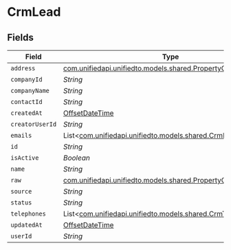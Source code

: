 # CrmLead


## Fields

| Field                                                                                                          | Type                                                                                                           | Required                                                                                                       | Description                                                                                                    |
| -------------------------------------------------------------------------------------------------------------- | -------------------------------------------------------------------------------------------------------------- | -------------------------------------------------------------------------------------------------------------- | -------------------------------------------------------------------------------------------------------------- |
| `address`                                                                                                      | [com.unifiedapi.unifiedto.models.shared.PropertyCrmLeadAddress](../../models/shared/PropertyCrmLeadAddress.md) | :heavy_minus_sign:                                                                                             | N/A                                                                                                            |
| `companyId`                                                                                                    | *String*                                                                                                       | :heavy_minus_sign:                                                                                             | N/A                                                                                                            |
| `companyName`                                                                                                  | *String*                                                                                                       | :heavy_minus_sign:                                                                                             | N/A                                                                                                            |
| `contactId`                                                                                                    | *String*                                                                                                       | :heavy_minus_sign:                                                                                             | N/A                                                                                                            |
| `createdAt`                                                                                                    | [OffsetDateTime](https://docs.oracle.com/javase/8/docs/api/java/time/OffsetDateTime.html)                      | :heavy_minus_sign:                                                                                             | N/A                                                                                                            |
| `creatorUserId`                                                                                                | *String*                                                                                                       | :heavy_minus_sign:                                                                                             | N/A                                                                                                            |
| `emails`                                                                                                       | List<[com.unifiedapi.unifiedto.models.shared.CrmEmail](../../models/shared/CrmEmail.md)>                       | :heavy_minus_sign:                                                                                             | N/A                                                                                                            |
| `id`                                                                                                           | *String*                                                                                                       | :heavy_minus_sign:                                                                                             | N/A                                                                                                            |
| `isActive`                                                                                                     | *Boolean*                                                                                                      | :heavy_minus_sign:                                                                                             | N/A                                                                                                            |
| `name`                                                                                                         | *String*                                                                                                       | :heavy_minus_sign:                                                                                             | N/A                                                                                                            |
| `raw`                                                                                                          | [com.unifiedapi.unifiedto.models.shared.PropertyCrmLeadRaw](../../models/shared/PropertyCrmLeadRaw.md)         | :heavy_minus_sign:                                                                                             | N/A                                                                                                            |
| `source`                                                                                                       | *String*                                                                                                       | :heavy_minus_sign:                                                                                             | N/A                                                                                                            |
| `status`                                                                                                       | *String*                                                                                                       | :heavy_minus_sign:                                                                                             | N/A                                                                                                            |
| `telephones`                                                                                                   | List<[com.unifiedapi.unifiedto.models.shared.CrmTelephone](../../models/shared/CrmTelephone.md)>               | :heavy_minus_sign:                                                                                             | N/A                                                                                                            |
| `updatedAt`                                                                                                    | [OffsetDateTime](https://docs.oracle.com/javase/8/docs/api/java/time/OffsetDateTime.html)                      | :heavy_minus_sign:                                                                                             | N/A                                                                                                            |
| `userId`                                                                                                       | *String*                                                                                                       | :heavy_minus_sign:                                                                                             | N/A                                                                                                            |